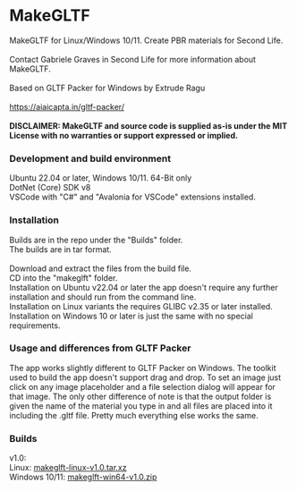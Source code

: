 # MakeGLTF
MakeGLTF for Linux/Windows 10/11.  Create PBR materials for Second Life.<br>
<br>
Contact Gabriele Graves in Second Life for more information about MakeGLTF.<br>
<br>
Based on GLTF Packer for Windows by Extrude Ragu<br>
<br>
https://aiaicapta.in/gltf-packer/<br>
<br>
<b>DISCLAIMER: MakeGLTF and source code is supplied as-is under the MIT License with no warranties or support expressed or implied.</b><br>

### Development and build environment
Ubuntu 22.04 or later, Windows 10/11. 64-Bit only<br>
DotNet (Core) SDK v8<br>
VSCode with "C#" and "Avalonia for VSCode" extensions installed.<br>

### Installation
Builds are in the repo under the "Builds" folder.<br>
The builds are in tar format.<br>
<br>
Download and extract the files from the build file.<br>
CD into the "makeglft" folder.<br>
Installation on Ubuntu v22.04 or later the app doesn't require any further installation and should run from the command line.<br>
Installation on Linux variants the requires GLIBC v2.35 or later installed.<br>
Installation on Windows 10 or later is just the same with no special requirements.

### Usage and differences from GLTF Packer
The app works slightly different to GLTF Packer on Windows.  The toolkit used to build the app doesn't support drag and drop.
To set an image just click on any image placeholder and a file selection dialog will appear for that image.
The only other difference of note is that the output folder is given the name of the material you type in and all files are placed into it including the .gltf file.
Pretty much everything else works the same.

### Builds
v1.0:<br>
Linux: [makeglft-linux-v1.0.tar.xz](https://github.com/Graven-Hearts/MakeGLTF/blob/429eb106269036d37907d17cc1a2de469019e71b/Builds/makegltf-linux-v1.0.tar.xz)<br>
Windows 10/11: [makeglft-win64-v1.0.zip](https://github.com/Graven-Hearts/MakeGLTF/blob/429eb106269036d37907d17cc1a2de469019e71b/Builds/makefltf-win64-v1.0.zip)<br>
